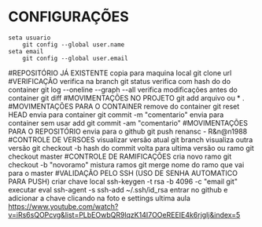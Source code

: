 # CONFIGURAÇÕES
	seta usuario	
		git config --global user.name
	seta email
		git config --global user.email
#REPOSITÓRIO JÁ EXISTENTE
	copia para maquina local
		git clone url
#VERIFICAÇÃO
	verifica na branch
		git status
	verifica com hash do do container
		git log  --oneline  --graph  --all
	verifica modificações antes do container
		git diff
#MOVIMENTAÇÕES  NO PROJETO
		git add arquivo ou * .
#MOVIMENTAÇÕES PARA O CONTAINER
	remove do container
		git reset HEAD
	envia para container
		git commit -m "comentario"
	envia para container sem usar add 
		git commit -am "comentario"
#MOVIMENTAÇÕES PARA O REPOSITÓRIO
	envia para o github
		git push renansc  - R&n@n1988
#CONTROLE DE VERSOES
	visualizar versão atual 
		git branch
	visualiza outra versão
		git checkout -b hash do commit
	volta para ultima versão  ou ramo
		git checkout master
#CONTROLE DE RAMIFICAÇÕES
	cria novo ramo
		git checkout -b "novoramo"
	mistura ramos
		git  merge nome do ramo que vai para o master
#VALIDAÇÃO PELO SSH (USO DE SENHA AUTOMATICO PARA PUSH)
	criar chave local
		ssh-keygen -t rsa -b 4096 -c "email git"
	executar
		eval ssh-agent  -s 
		ssh-add ~/.ssh/id_rsa
	entrar no github e adicionar a chave clicando na foto e settings
ultima aula
https://www.youtube.com/watch?v=iRs6sQOPcvg&list=PLbEOwbQR9lqzK14I7OOeREEIE4k6rjgIj&index=5
	
	
